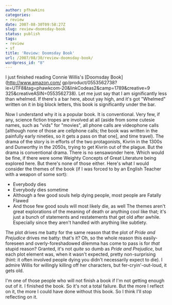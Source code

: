 ```yaml
---
author: pfhawkins
categories:
- review
date: 2007-08-30T09:58:27Z
slug: review-doomsday-book
status: publish
tags:
- review
- sf
title: 'Review: Doomsday Book'
url: /2007/08/30/review-doomsday-book/
wordpress_id: "8"
---
```


I just finished reading Connie Willis's [Doomsday Book](http://www.amazon.com/
gp/product/0553562738?ie=UTF8&tag=phawkcom-20&linkCodeas2&camp=1789&creative=9
325&creativeASIN=0553562738). Let me just say that I am significantly less
than whelmed. If there's a bar here, about yay high, and it's got "Whelmed"
written on it in big block letters, this book is significantly under the bar.

Now I understand why it is a popular book. It is conventional. Very few, if
any, science fiction tropes are involved at all (aside from some cutesie
names, such as "vids" for "movies", all phone calls are videophone calls
[although none of those are cellphone calls; the book was written in the
painfully early nineties, so it gets a pass on that one], and time travel).
The drama of the story is in efforts of the two protagonists, Kivrin in the
1300s and Dunworthy in the 2050s, trying to get Kivrin out of the plague. But
the drama is conventional drama. There is no sensawonder here. Which would be
fine, if there were some Weighty Concepts of Great Literature being explored
here. But there's none of those either. Here's what I would consider the
themes of the book (if I was forced to by an English Teacher with a weapon of
some sort):

  * Everybody dies
  * Everybody dies sometime
  * Although a few good souls help dying people, most people are Fatally Flawed
  * And those few good souls will most likely die, as well
The themes aren't great explorations of the meaning of death or anything cool
like that; it's just a bunch of statements and restatements that get old after
awhile. Especially since they aren't handled with anything like subtlety.

The plot drives me batty for the same reason that the plot of _Pride and
Prejudice_ drives me batty: that's it? Oh, so the whole reason this easily-
foreseen and overly-foreshadowed dilemma has come to pass is for _that_ stupid
reason? Granted, it's not *quite* so dumb as _Pride and Prejudice_, but each
plot element was, when it wasn't expected, pretty non-surprising (hint: it
often involved people dying you didn't necessarily expect to die). I admire
Willis for willingly killing off her characters, but fer-cryin'-out-loud, it
gets old.

I'm one of those people who will not finish a book if I'm not getting enough
out of it. I finished the book. So it's not a total failure. But the more I
reflect on it, the more I could have done without this book. So I think I'll
stop reflecting on it.

